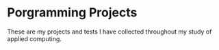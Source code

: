 # Porgramming Projects
These are my projects and tests I have collected throughout my study of applied computing.
